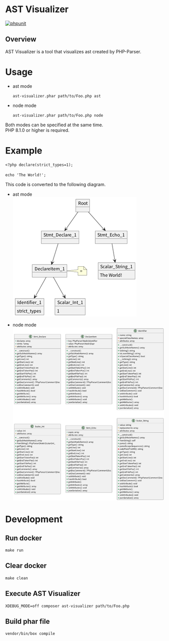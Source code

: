 # AST Visualizer
[![phpunit](https://github.com/hirokinoue/ast-visualizer/actions/workflows/phpunit.yml/badge.svg)](https://github.com/hirokinoue/ast-visualizer/actions/workflows/phpunit.yml)

## Overview
AST Visualizer is a tool that visualizes ast created by PHP-Parser.

# Usage
- ast mode
    ```
    ast-visualizer.phar path/to/Foo.php ast
    ```

- node mode
    ```
    ast-visualizer.phar path/to/Foo.php node
    ```

Both modes can be specified at the same time.  
PHP 8.1.0 or higher is required.

# Example
```
<?php declare(strict_types=1);

echo 'The World!';
```
This code is converted to the following diagram.

- ast mode  
![ast mode sample](./ast_mode_sample.png)

- node mode  
![node mode sample](./node_mode_sample.png)

# Development
## Run docker
```
make run
```

## Clear docker
```
make clean
```

## Execute AST Visualizer
```
XDEBUG_MODE=off composer ast-visualizer path/to/Foo.php
```

## Build phar file
```
vendor/bin/box compile 
```
